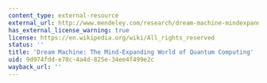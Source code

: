 ```yaml
---
content_type: external-resource
external_url: http://www.mendeley.com/research/dream-machine-mindexpanding-world-quantum-computing/
has_external_license_warning: true
license: https://en.wikipedia.org/wiki/All_rights_reserved
status: ''
title: 'Dream Machine: The Mind-Expanding World of Quantum Computing'
uid: 9d974fdd-e78c-4a4d-825e-34ee4f499e2c
wayback_url: ''
---
```

